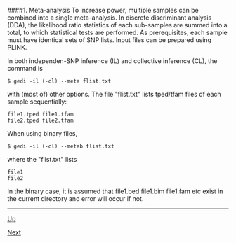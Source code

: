 ####1. Meta-analysis
To increase power, multiple samples can be combined into a single meta-analysis. In discrete discriminant analysis (DDA), the likelihood ratio statistics of each sub-samples are summed into a total, to which statistical tests are performed. As prerequisites, each sample must have identical sets of SNP lists. Input files can be prepared using PLINK.

In both independen-SNP inference (IL) and collective inference (CL), the command is

    $ gedi -il (-cl) --meta flist.txt
 
with (most of) other options. The file "flist.txt" lists tped/tfam files of each sample sequentially:

    file1.tped file1.tfam
    file2.tped file2.tfam

When using binary files,

    $ gedi -il (-cl) --metab flist.txt

where the "flist.txt" lists

    file1 
    file2

In the binary case, it is assumed that file1.bed file1.bim file1.fam etc exist in the current directory and error will occur if not.


***
[Up](README.md)

[Next](limit.md)
